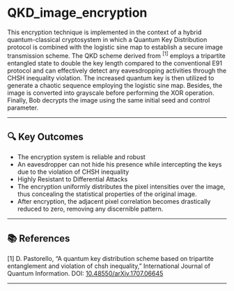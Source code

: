 # QKD_image_encryption
This encryption technique is implemented in the context of a hybrid quantum-classical cryptosystem in which a Quantum Key Distribution protocol is combined with the logistic sine map to establish a secure image transmission scheme. The QKD scheme derived from <sup>[1]</sup> employs a tripartite entangled state to double the key length compared to the conventional E91 protocol and can effectively detect any eavesdropping activities through the CHSH inequality violation. The increased quantum key is then utilized to generate a chaotic sequence employing the logistic sine map. Besides, the image is converted into grayscale before performing the XOR operation. Finally, Bob decrypts the image using the same initial seed and control parameter.

---

## 🔍 Key Outcomes
- The encryption system is reliable and robust
- An eavesdropper can not hide his presence while intercepting the keys due to the violation of CHSH inequality
- Highly Resistant to Differential Attacks
- The encryption uniformly distributes the pixel intensities over the image, thus concealing the statistical properties of the original image.
- After encryption, the adjacent pixel correlation becomes drastically reduced to zero, removing any discernible pattern.


---

## 📚 References

[1] D. Pastorello, “A quantum key distribution scheme based on tripartite entanglement and violation of chsh
 inequality,” International Journal of Quantum Information. DOI: [10.48550/arXiv.1707.06645](https://doi.org/10.48550/arXiv.1707.06645)


---
